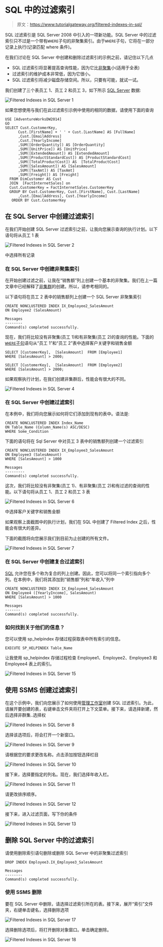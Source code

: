 # SQL 中的过滤索引

> 原文：<https://www.tutorialgateway.org/filtered-indexes-in-sql/>

SQL 过滤索引是 SQL Server 2008 中引入的一项新功能。SQL Server 中的过滤索引只不过是一个带有`WHERE`子句的非聚集索引。由于`WHERE`子句，它将在一部分记录上执行(记录匹配 where 条件)。

在我们讨论在 SQL Server 中创建和删除过滤索引的示例之前，请记住以下几点

*   SQL 过滤索引将显著提高查询性能，因为它比[非聚集](https://www.tutorialgateway.org/non-clustered-index-in-sql-server/)小(适用于全表)
*   过滤索引的维护成本非常低，因为它很小。
*   SQL 过滤索引将减少磁盘存储空间。所以，只要有可能，就试一试。

我们创建了三个表员工 1、员工 2 和员工 3，如下所示 [SQL Server](https://www.tutorialgateway.org/sql/) 数据:

![Filtered Indexes in SQL Server 1](img/7a9fbd9e1ed465d257731270700772e2.png)

如果您想使用与我们在此过滤索引示例中使用的相同的数据，请使用下面的查询

```
USE [AdventureWorksDW2014]
GO
SELECT Cust.CustomerKey, 
	  Cust.[FirstName] + ' ' + Cust.[LastName] AS [FullName]
      ,Cust.[EmailAddress]
      ,Cust.[YearlyIncome]
      ,SUM([OrderQuantity]) AS [OrderQuantity] 
      ,SUM([UnitPrice]) AS [UnitPrice]
      ,SUM([ExtendedAmount]) AS [ExtendedAmount]
      ,SUM([ProductStandardCost]) AS [ProductStandardCost]
      ,SUM([TotalProductCost]) AS  [TotalProductCost] 
      ,SUM([SalesAmount]) AS [SalesAmount]
      ,SUM([TaxAmt]) AS [TaxAmt]
      ,SUM([Freight]) AS [Freight]
  FROM DimCustomer AS Cust
  JOIN  [FactInternetSales] on
  Cust.CustomerKey = FactInternetSales.CustomerKey
  GROUP BY Cust.CustomerKey, Cust.[FirstName], Cust.[LastName] 
      ,Cust.[EmailAddress], Cust.[YearlyIncome]
   ORDER BY Cust.CustomerKey
```

## 在 SQL Server 中创建过滤索引

在我们开始创建 SQL Server 过滤索引之前，让我向您展示查询的执行计划。以下语句将从员工 1 表

![Filtered Indexes in SQL Server 2](img/9eeddb0e9fb0ae6a574f02ae6a0913aa.png)

中选择所有记录

### 在 SQL Server 中创建非聚集索引

在开始创建过滤之前，让我在“销售额”列上创建一个基本的非聚集。我们在上一篇文章中已经解释了[非集群](https://www.tutorialgateway.org/non-clustered-index-in-sql-server/)的创建。所以，请参考相同的。

以下语句将在员工 2 表中的销售额列上创建一个 SQL Server 非聚集索引

```
CREATE NONCLUSTERED INDEX IX_Employee2_SalesAmount
ON Employee2 (SalesAmount)
```

```
Messages
--------
Command(s) completed successfully.
```

现在，我们将比较没有非聚集(员工 1)和有非聚集(员工 2)的查询的性能。下面的 [`WHERE`子句](https://www.tutorialgateway.org/sql-where-clause/)语句从“员工 1”和“员工 2”表中选择客户关键字和销售金额

```
SELECT [CustomerKey],  [SalesAmount]  FROM [Employee1]
WHERE [SalesAmount] > 2000;

SELECT [CustomerKey],  [SalesAmount]  FROM [Employee2]
WHERE [SalesAmount] > 2000;
```

如果观察执行计划，在我们创建非集群后，性能会有很大的不同。

![Filtered Indexes in SQL Server 4](img/2dac29d1ccc0c17970c8c25ea4837896.png)

### 在 SQL Server 中创建过滤索引

在本例中，我们将向您展示如何将它们添加到现有的表中。语法是:

```
CREATE NONCLUSTERED INDEX Index_Name
ON Table_Name (Column_Name(s) ASC/DESC)
WHERE Some_Condition
```

下面的语句将在 Sql Server 中对员工 3 表中的销售额列创建一个过滤索引

```
CREATE NONCLUSTERED INDEX IX_Employee3_SalesAmount
ON Employee3 (SalesAmount)
WHERE [SalesAmount] > 1000
```

```
Messages
---------
Command(s) completed successfully.
```

这次，我们将比较没有非聚集(员工 1)、有非聚集(员工 2)和有过滤的查询的性能。以下语句将从员工 1、员工 2 和员工 3 表

![Filtered Indexes in SQL Server 6](img/26e7b133bd115d6570221a9c4445f56a.png)

中选择客户关键字和销售金额

如果观察上面截图中的执行计划，我们在 SQL 中创建了 Filtered Index 之后，性能会有很大的差异。

下面的截图将向您展示我们到目前为止创建的所有文件。

![Filtered Indexes in SQL Server 7](img/6442b6c96e784af22234f541e764f33a.png)

### 在 SQL Server 中创建复合过滤索引

[SQL](https://www.tutorialgateway.org/sql/) 允许您在多个称为复合的列上创建。因此，您可以将同一个索引指向多个列。在本例中，我们将其添加到“销售额”列和“年收入”列中

```
CREATE NONCLUSTERED INDEX IX_Employee4_SalesAmount
ON Employee4 ([YearlyIncome], SalesAmount)
WHERE [SalesAmount] > 1000
```

```
Messages
-------
Command(s) completed successfully.
```

### 如何找到关于他们的信息？

您可以使用 sp_helpindex 存储过程获取表中所有索引的信息。

```
EXECUTE SP_HELPINDEX Table_Name
```

让我使用 sp_helpindex 存储过程检查 Employee1、Employee2、Employee3 和 Employee4 表上的索引。

![Filtered Indexes in SQL Server 15](img/c97b66881158e18da570198cc91ce58c.png)

## 使用 SSMS 创建过滤索引

在这个示例中，我们向您展示了如何使用[管理工作室](https://www.tutorialgateway.org/sql-server-management-studio/)创建 SQL 过滤索引。为此，请展开要创建的表，右键单击文件夹将打开上下文菜单。接下来，请选择新建，然后选择非群集..选择权

![Filtered Indexes in SQL Server 8](img/60d136e6fd2bca03f310338d5b594278.png)

选择该选项后，将会打开一个新窗口。

![Filtered Indexes in SQL Server 9](img/89266cbae1afdd84f7e989b35d7f0d50.png)

请根据您的要求更改名称。点击添加按钮选择栏目

![Filtered Indexes in SQL Server 10](img/d607038e9d820b7a0877761710392f65.png)

接下来，选择要指定的列名。现在，我们选择年收入栏。

![Filtered Indexes in SQL Server 11](img/e84f523ea1b0cbc638598df5249d551d.png)

请更改排序顺序。

![Filtered Indexes in SQL Server 12](img/878afe5ba2902a76a6ed41fd2b2bf839.png)

接下来，进入过滤页面，写下你的条件

![Filtered Indexes in SQL Server 13](img/6c183a19e7122d61c7c97931e6568959.png)

## 删除 SQL Server 中的过滤索引

请使用删除索引语句删除或删除 SQL Server 中的非聚集过滤索引

```
DROP INDEX Employee3.IX_Employee3_SalesAmount
```

```
Messages
--------
Command(s) completed successfully.
```

### 使用 SSMS 删除

要在 SQL Server 中删除，请选择过滤索引所在的表。接下来，展开“索引”文件夹，右键单击键名，选择删除选项

![Filtered Indexes in SQL Server 17](img/14446275e324f228fa4555f9d1331cdf.png)

选择删除选项后，将打开删除对象窗口。单击确定删除。

![Filtered Indexes in SQL Server 18](img/28fac509af8ef359bd1b337fb883922b.png)